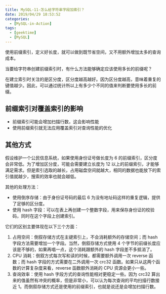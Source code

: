 ```yaml
---
title: MySQL-11-怎么给字符串字段加索引？
date: 2019/04/29 18:53:52
categories:
  - [MySQL-in-Action]
tags:
  - [geektime]
  - [MySQL]
---
```


使用前缀索引，定义好长度，就可以做到既节省空间，又不用额外增加太多的查询成本。

当要给字符串创建前缀索引时，有什么方法能够确定应该使用多长的前缀呢？

在建立索引时关注的是区分度，区分度越高越好。因为区分度越高，意味着重复的键值越少。因此，可以通过统计所以上有多少个不同的值来判断要使用多长的前缀。

<!-- more -->

## 前缀索引对覆盖索引的影响

- 前缀索引可能会增加扫描行数，这会影响性能
- 使用前缀索引就无法应用覆盖索引对查询性能的优化

## 其他方式

假设维护一个公民信息系统，如果使用身份证号做长度为 6 的前缀索引，区分度会非常低。为了增加区分度，可能会需要建立长度为 12 以上的前缀索引，才能够满足需求。但是索引选取的越长，占用磁盘空间就越大，相同的数据也能放下的索引值就越少，搜索的效率也就会越低。

其他的处理方法：

- 使用倒序存储：由于身份证号码的最后 6 为没有地址码这样的重复逻辑，提供了足够的区分度。
- 使用 hash 字段：可以在表上再创建一个整数字段，用来保存身份证的校验码，同时在这个字段上创建索引。

它们的区别主要体现在以下三个方面：

1. 占用空间：倒叙存储方式在主键索引上，不会消耗额外的存储空间；而 hash 字段方法需要增加一个字段。当然，倒叙存储方式使用 4 个字节的前缀长度应该是不够的，如果再唱一点，这个消耗跟额外的 hash 字段差不多抵消了。
2. CPU 消耗：倒叙方式每次写和读的时候，都需要额外调用一次 reverse 函数；而 hash 字段的方式需要在二外调用一次 crc32 函数。如果只从这两个函数的计算复杂度来看，reverse 函数额外消耗的 CPU 资源会更小一些。
3. 查询效率：使用 hash 字段方式的查询性能相对更稳定一些。因为 crc32 算出来的值虽然有冲突的概率，但是非常小，可以认为每次查询的平均扫描行数接近 1。而倒叙存储方式还是使用的前缀索引，也就是说还是会增加扫描行数。


